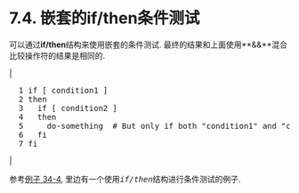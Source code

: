 # 7.4\. 嵌套的if/then条件测试

可以通过**if/then**结构来使用嵌套的条件测试. 最终的结果和上面使用**&&**混合比较操作符的结果是相同的.

| 

<pre class="PROGRAMLISTING">  1 if [ condition1 ]
  2 then
  3   if [ condition2 ]
  4   then
  5     do-something  # But only if both "condition1" and "condition2" valid.
  6   fi  
  7 fi</pre>

 |

参考[例子 34-4](bashver2.md#EX79), 里边有一个使用<tt class="REPLACEABLE">_if/then_</tt>结构进行条件测试的例子.